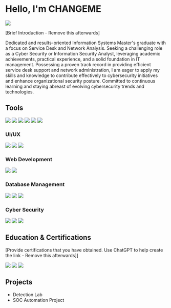 # Hello, I'm CHANGEME
<a href="https://linkedin.com"><img src="https://img.shields.io/badge/-LinkedIn-0072b1?&style=for-the-badge&logo=linkedin&logoColor=white" /></a>

[Brief Introduction - Remove this afterwards]

Dedicated and results-oriented Information Systems Master's graduate with a focus on Service Desk and Network Analysis. Seeking a challenging role as a Cyber Security or Information Security Analyst, leveraging academic achievements, practical experience, and a solid foundation in IT management. Possessing a proven track record in providing efficient service desk support and network administration, I am eager to apply my skills and knowledge to contribute effectively to cybersecurity initiatives and enhance organizational security posture. Committed to continuous learning and staying abreast of evolving cybersecurity trends and technologies.


## Tools
<div>
    <img src="https://img.shields.io/badge/-Figma-1679A7?&style=for-the-badge&logo=Figma&logoColor=white" />
    <img src="https://img.shields.io/badge/-Uizard-EF3B2D?&style=for-the-badge&logo=Uizard&logoColor=white" />
    <img src="https://img.shields.io/badge/-VMware-777BB4?&style=for-the-badge&logo=VMware&logoColor=white" />
    <img src="https://img.shields.io/badge/-Lucid Chart-1679A7?&style=for-the-badge&logo=Lucid Chart&logoColor=white" />
    <img src="https://img.shields.io/badge/-Plesk-EF3B2D?&style=for-the-badge&logo=Plesk&logoColor=white" />
    <img src="https://img.shields.io/badge/-Virtual studio code-777BB4?&style=for-the-badge&logo=Virtual studio code&logoColor=white" />
</div>

### UI/UX
<div>
    <img src="https://img.shields.io/badge/-Prototyping-1679A7?&style=for-the-badge&logo=Prototyping&logoColor=white" />
    <img src="https://img.shields.io/badge/-Hi-Fi-EF3B2D?&style=for-the-badge&logo=Hi-Fi&logoColor=white" />
    <img src="https://img.shields.io/badge/-Lo-Fi-777BB4?&style=for-the-badge&logo=Lo-Fi&logoColor=white" />
</div>

### Web Development
<div>
    <img src="https://img.shields.io/badge/-Microsoft_Defender_for_Endpoint-00A4EF?&style=for-the-badge&logo=Microsoft&logoColor=white" />
    <img src="https://img.shields.io/badge/-Velociraptor-4B275F?&style=for-the-badge&logo=Velociraptor&logoColor=white" />
</div>

### Database Management
<div>
    <img src="https://img.shields.io/badge/-LucidChart-0078D4?&style=for-the-badge&logo=LucidChart&logoColor=white" />
    <img src="https://img.shields.io/badge/-Splunk-000000?&style=for-the-badge&logo=Splunk&logoColor=white" />
    <img src="https://img.shields.io/badge/-Elastic-005571?&style=for-the-badge&logo=Elastic&logoColor=white" />
</div>

### Cyber Security
<div>
    <img src="https://img.shields.io/badge/-Microsoft_Sentinel-0078D4?&style=for-the-badge&logo=Microsoft&logoColor=white" />
    <img src="https://img.shields.io/badge/-Splunk-000000?&style=for-the-badge&logo=Splunk&logoColor=white" />
    <img src="https://img.shields.io/badge/-Elastic-005571?&style=for-the-badge&logo=Elastic&logoColor=white" />
</div>

## Education & Certifications
[Provide certifications that you have obtained. Use ChatGPT to help create the link - Remove this afterwards]]
<div>
<img src="https://img.shields.io/badge/-MSc Information Systems-FF0000?&style=for-the-badge&logo=MSc Information Systems0&logoColor=white" />
<img src="https://img.shields.io/badge/-AI 900-FF0000?&style=for-the-badge&logo=AI 900&logoColor=white" />
<img src="https://img.shields.io/badge/-Fortinet 1&2-007ACC?&style=for-the-badge&logo=Fortinet 1&2&logoColor=white" />
</div>

## Projects
- Detection Lab
- SOC Automation Project
